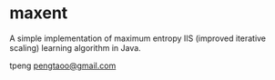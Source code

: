 maxent
===================

A simple implementation of maximum entropy IIS (improved iterative scaling) learning algorithm in Java.

tpeng <pengtaoo@gmail.com>
